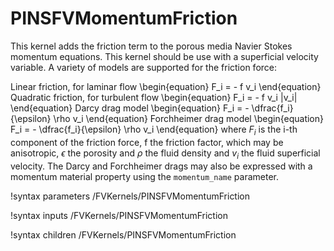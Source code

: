 # PINSFVMomentumFriction

This kernel adds the friction term to the porous media Navier Stokes
momentum equations. This kernel should be use with a superficial velocity variable.
A variety of models are supported for the friction force:

Linear friction, for laminar flow
\begin{equation}
F_i = - f v_i
\end{equation}
Quadratic friction, for turbulent flow
\begin{equation}
F_i = - f v_i |v_i|
\end{equation}
Darcy drag model
\begin{equation}
F_i = - \dfrac{f_i}{\epsilon} \rho v_i
\end{equation}
Forchheimer drag model
\begin{equation}
F_i = - \dfrac{f_i}{\epsilon} \rho v_i
\end{equation}
where $F_i$ is the i-th component of the friction force, f the friction factor, which may be anisotropic,
$\epsilon$ the porosity and $\rho$ the fluid density and $v_i$ the fluid superficial velocity. The
Darcy and Forchheimer drags may also be expressed with a momentum material property using the
`momentum_name` parameter.

!syntax parameters /FVKernels/PINSFVMomentumFriction

!syntax inputs /FVKernels/PINSFVMomentumFriction

!syntax children /FVKernels/PINSFVMomentumFriction
